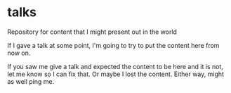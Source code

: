 # talks
Repository for content that I might present out in the world

If I gave a talk at some point, I'm going to try to put the content here from now on.

If you saw me give a talk and expected the content to be here and it is not, let me know so I can fix that.  Or maybe I lost the content.  Either way, might as well ping me.
